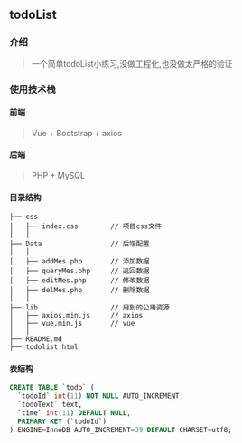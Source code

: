 ## todoList

### 介绍

> 一个简单todoList小练习,没做工程化,也没做太严格的验证

### 使用技术栈

#### 前端

> Vue + Bootstrap + axios

#### 后端 

> PHP + MySQL

#### 目录结构

    ├── css
    │   ├── index.css        // 项目css文件
    │   │
    ├── Data                 // 后端配置
    │   │
    │   ├── addMes.php       // 添加数据
    │   ├── queryMes.php     // 返回数据
    │   ├── editMes.php      // 修改数据
    │   ├── delMes.php       // 删除数据  
    │   │
    ├── lib                  // 用到的公用资源
    │   ├── axios.min.js     // axios
    │   ├── vue.min.js       // vue
    │   │
    ├── README.md
    ├── todolist.html

#### 表结构

```sql
CREATE TABLE `todo` (
  `todoId` int(11) NOT NULL AUTO_INCREMENT,
  `todoText` text,
  `time` int(11) DEFAULT NULL,
  PRIMARY KEY (`todoId`)
) ENGINE=InnoDB AUTO_INCREMENT=39 DEFAULT CHARSET=utf8;
```